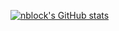 [![nblock's GitHub stats](https://github-readme-stats.vercel.app/api?username=nblockbuster&count_private=true&show_icons=true&theme=radical)](https://github.com/anuraghazra/github-readme-stats)
